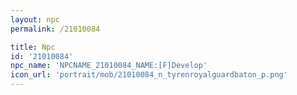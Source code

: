 ```yaml
---
layout: npc
permalink: /21010084

title: Npc
id: '21010084'
npc_name: 'NPCNAME_21010084_NAME:[F]Develop'
icon_url: 'portrait/mob/21010084_n_tyrenroyalguardbaton_p.png'
---
```

